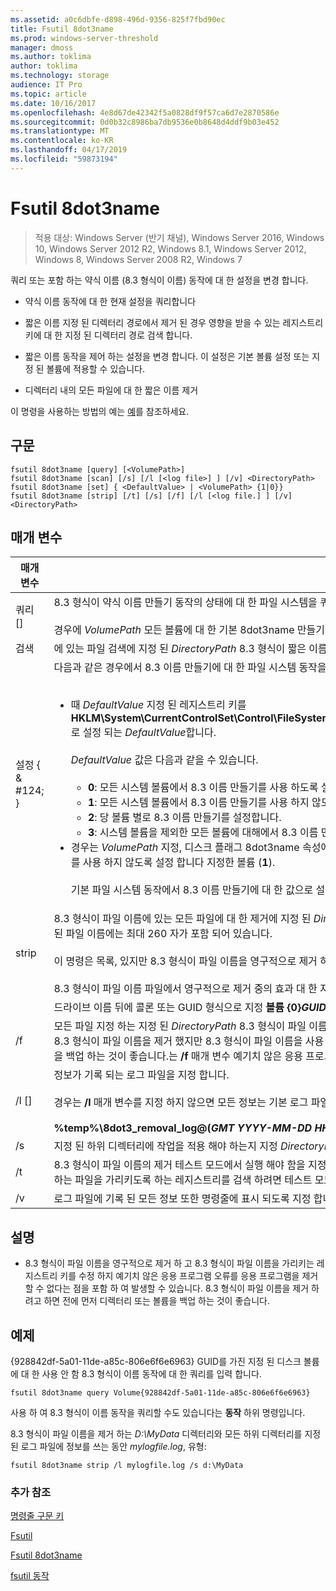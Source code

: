 ```yaml
---
ms.assetid: a0c6dbfe-d898-496d-9356-825f7fbd90ec
title: Fsutil 8dot3name
ms.prod: windows-server-threshold
manager: dmoss
ms.author: toklima
author: toklima
ms.technology: storage
audience: IT Pro
ms.topic: article
ms.date: 10/16/2017
ms.openlocfilehash: 4e8d67de42342f5a0828df9f57ca6d7e2870586e
ms.sourcegitcommit: 0d0b32c8986ba7db9536e0b8648d4ddf9b03e452
ms.translationtype: MT
ms.contentlocale: ko-KR
ms.lasthandoff: 04/17/2019
ms.locfileid: "59873194"
---
```

# <a name="fsutil-8dot3name"></a>Fsutil 8dot3name

>적용 대상: Windows Server (반기 채널), Windows Server 2016, Windows 10, Windows Server 2012 R2, Windows 8.1, Windows Server 2012, Windows 8, Windows Server 2008 R2, Windows 7

쿼리 또는 포함 하는 약식 이름 (8.3 형식이 이름) 동작에 대 한 설정을 변경 합니다.

-   약식 이름 동작에 대 한 현재 설정을 쿼리합니다

-   짧은 이름 지정 된 디렉터리 경로에서 제거 된 경우 영향을 받을 수 있는 레지스트리 키에 대 한 지정 된 디렉터리 경로 검색 합니다.

-   짧은 이름 동작을 제어 하는 설정을 변경 합니다. 이 설정은 기본 볼륨 설정 또는 지정 된 볼륨에 적용할 수 있습니다.

-   디렉터리 내의 모든 파일에 대 한 짧은 이름 제거

이 명령을 사용하는 방법의 예는 [예](#BKMK_examples)를 참조하세요.

## <a name="syntax"></a>구문

```
fsutil 8dot3name [query] [<VolumePath>]
fsutil 8dot3name [scan] [/s] [/l [<log file>] ] [/v] <DirectoryPath>
fsutil 8dot3name [set] { <DefaultValue> | <VolumePath> {1|0}}
fsutil 8dot3name [strip] [/t] [/s] [/f] [/l [<log file.] ] [/v] <DirectoryPath>
```

## <a name="parameters"></a>매개 변수

|매개 변수|설명|
|-------------|---------------|
|쿼리 [<VolumePath>]|8.3 형식이 약식 이름 만들기 동작의 상태에 대 한 파일 시스템을 쿼리합니다.<br /><br />경우에 *VolumePath* 모든 볼륨에 대 한 기본 8dot3name 만들기 동작 설정을 표시 되는 매개 변수도 지정 되지 않았습니다.|
|검색 <DirectoryPath>|에 있는 파일 검색에 지정 된 *DirectoryPath* 8.3 형식이 짧은 이름을 파일 이름에서 제거 된 경우 영향을 받을 수 있는 레지스트리 키에 대 한 합니다.|
|설정 { <DefaultValue> & #124; <VolumePath>}|다음과 같은 경우에서 8.3 이름 만들기에 대 한 파일 시스템 동작을 변경 합니다.<br /><br /><ul><li>때 *DefaultValue* 지정 된 레지스트리 키를 **HKLM\System\CurrentControlSet\Control\FileSystem\NtfsDisable8dot3NameCreationNtfsDisable8dot3NameCreationNtfsDisable8dot3NameCreation**로 설정 되는 *DefaultValue*합니다.<br /><br />    *DefaultValue* 값은 다음과 같을 수 있습니다.<br /><br /><ul><li>**0**: 모든 시스템 볼륨에서 8.3 이름 만들기를 사용 하도록 설정 합니다.</li><li>**1**: 모든 시스템 볼륨에서 8.3 이름 만들기를 사용 하지 않도록 설정 합니다.</li><li>**2**: 당 볼륨 별로 8.3 이름 만들기를 설정합니다.</li><li>**3**: 시스템 볼륨을 제외한 모든 볼륨에 대해에서 8.3 이름 만들기를 사용 하지 않도록 설정 합니다.</li></ul></li><li>경우는 *VolumePath* 지정, 디스크 플래그 8dot3name 속성에 지정된 된 볼륨은 지정 된 볼륨에서 8.3 이름 만들기를 사용 하도록 설정 되어 (**0**) 또는 집합에서 8.3 이름 만들기를 사용 하지 않도록 설정 합니다 지정한 볼륨 (**1**).<br /><br />    기본 파일 시스템 동작에서 8.3 이름 만들기에 대 한 값으로 설정 해야 **2** 전에 지정 된 볼륨에서 8.3 이름 만들기를 사용 하지 않도록 설정 하거나 설정할 수 있습니다.</li></ul>|
|strip <DirectoryPath>|8.3 형식이 파일 이름에 있는 모든 파일에 대 한 제거에 지정 된 *DirectoryPath*합니다. 8.3 형식이 파일 이름이 모든 파일에 대 한 제거 되지 않습니다 여기서는 *DirectoryPath* 결합 된 파일 이름에는 최대 260 자가 포함 되어 있습니다.<br /><br />이 명령은 목록, 있지만 8.3 형식이 파일 이름을 영구적으로 제거 하는 파일을 가리키는 레지스트리 키를 수정 하지는 않습니다.<br /><br />8.3 형식이 파일 이름 파일에서 영구적으로 제거 중의 효과 대 한 자세한 내용은 참조 [주의](Fsutil-8dot3name.md#BKMK_remarks)합니다.|
|<VolumePath>|드라이브 이름 뒤에 콜론 또는 GUID 형식으로 지정 **볼륨 {0}***GUID***}** 합니다.|
|/f|모든 파일 지정 하는 지정 된 *DirectoryPath* 8.3 형식이 파일 이름의 제거 8.3 형식이 파일 이름을 사용 하 여 파일을 가리키는 레지스트리 키가 있을 경우에 합니다. 이 경우 작업이 8.3 형식이 파일 이름을 제거 했지만 8.3 형식이 파일 이름을 사용 하는 파일을 가리키도록 하는 모든 레지스트리 키를 수정 하지는 않습니다. **경고:** 디렉터리 또는 사용 하기 전에 볼륨을 백업 하는 것이 좋습니다.는 **/f** 매개 변수 예기치 않은 응용 프로그램 오류를 일으킬 수 있기 때문에 제거 하지 포함 프로그램입니다.|
|/l [<log file>]|정보가 기록 되는 로그 파일을 지정 합니다.<br /><br />경우는 **/l** 매개 변수를 지정 하지 않으면 모든 정보는 기본 로그 파일에 기록 됩니다.<br /><br />**%temp%\8dot3_removal_log@(***GMT YYYY-MM-DD HH-MM-SS***).log**|
|/s|지정 된 하위 디렉터리에 작업을 적용 해야 하는지 지정 *DirectoryPath*합니다.|
|/t|8.3 형식이 파일 이름의 제거 테스트 모드에서 실행 해야 함을 지정 합니다. 8.3 형식이 파일 이름의 행이 실제로 삭제를 제외한 모든 작업 수행 됩니다. 키 8.3 형식이 파일 이름을 사용 하는 파일을 가리키도록 하는 레지스트리를 검색 하려면 테스트 모드를 사용할 수 있습니다.|
|/v|로그 파일에 기록 된 모든 정보 또한 명령줄에 표시 되도록 지정 합니다.|

## <a name="BKMK_remarks"></a>설명

-   8.3 형식이 파일 이름을 영구적으로 제거 하 고 8.3 형식이 파일 이름을 가리키는 레지스트리 키를 수정 하지 예기치 않은 응용 프로그램 오류를 응용 프로그램을 제거할 수 없다는 점을 포함 하 여 발생할 수 있습니다. 8.3 형식이 파일 이름을 제거 하려고 하면 전에 먼저 디렉터리 또는 볼륨을 백업 하는 것이 좋습니다.

## <a name="BKMK_examples"></a>예제
{928842df-5a01-11de-a85c-806e6f6e6963} GUID를 가진 지정 된 디스크 볼륨에 대 한 사용 안 함 8.3 형식이 이름 동작에 대 한 쿼리를 입력 합니다.

```
fsutil 8dot3name query Volume{928842df-5a01-11de-a85c-806e6f6e6963}
```

사용 하 여 8.3 형식이 이름 동작을 쿼리할 수도 있습니다는 **동작** 하위 명령입니다.

8.3 형식이 파일 이름을 제거 하는 *D:\MyData* 디렉터리와 모든 하위 디렉터리를 지정 된 로그 파일에 정보를 쓰는 동안 *mylogfile.log*, 유형:

```
fsutil 8dot3name strip /l mylogfile.log /s d:\MyData
```

### <a name="additional-references"></a>추가 참조
[명령줄 구문 키](Command-Line-Syntax-Key.md)

[Fsutil](Fsutil.md)

[Fsutil 8dot3name](Fsutil-8dot3name.md)

[fsutil 동작](Fsutil-behavior.md)


